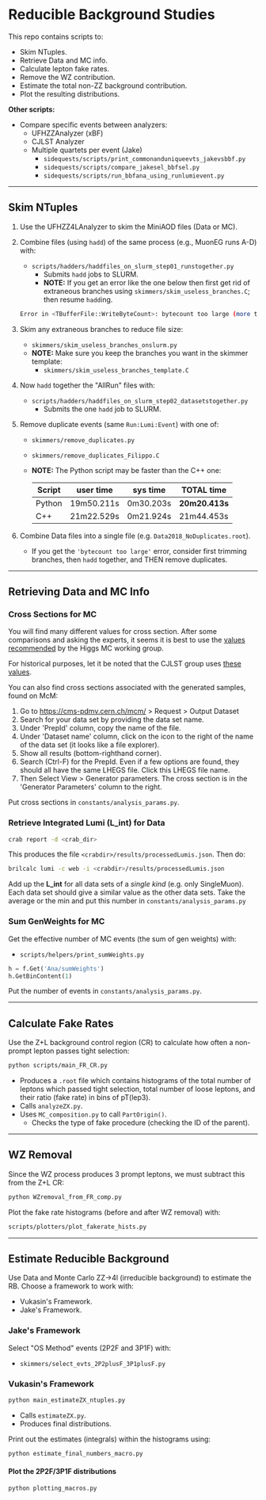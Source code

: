 # Reducible Background Studies

This repo contains scripts to:

- Skim NTuples.
- Retrieve Data and MC info.
- Calculate lepton fake rates.
- Remove the WZ contribution.
- Estimate the total non-ZZ background contribution.
- Plot the resulting distributions.

**Other scripts:**

- Compare specific events between analyzers:
   - UFHZZAnalyzer (xBF)
   - CJLST Analyzer
   - Multiple quartets per event (Jake)
      - `sidequests/scripts/print_commonanduniqueevts_jakevsbbf.py`
      - `sidequests/scripts/compare_jakesel_bbfsel.py`
      - `sidequests/scripts/run_bbfana_using_runlumievent.py`

---

## Skim NTuples

1. Use the UFHZZ4LAnalyzer to skim the MiniAOD files (Data or MC).

1. Combine files (using `hadd`) of the same process (e.g., MuonEG runs A-D) with:
   - `scripts/hadders/haddfiles_on_slurm_step01_runstogether.py`
      - Submits `hadd` jobs to SLURM.
      - **NOTE:** If you get an error like the one below
   then first get rid of extraneous branches using
   `skimmers/skim_useless_branches.C`; then resume `hadd`ing.

   ```bash
   Error in <TBufferFile::WriteByteCount>: bytecount too large (more than 1073741822)
   ```
   
1. Skim any extraneous branches to reduce file size:
   - `skimmers/skim_useless_branches_onslurm.py`
   - **NOTE:** Make sure you keep the branches you want in the skimmer template:
      - `skimmers/skim_useless_branches_template.C`

1. Now `hadd` together the "AllRun" files with:
   - `scripts/hadders/haddfiles_on_slurm_step02_datasetstogether.py`
      - Submits the one `hadd` job to SLURM.

1. Remove duplicate events (same `Run:Lumi:Event`) with one of:
   - `skimmers/remove_duplicates.py`
   - `skimmers/remove_duplicates_Filippo.C`
   - **NOTE:** The Python script may be faster than the C++ one:

      | Script | user time | sys time |  TOTAL time |
      | ---    | ---       | ---      | --- |
      | Python | 19m50.211s | 0m30.203s | **20m20.413s** |
      | C++    | 21m22.529s | 0m21.924s | 21m44.453s | 
   
1. Combine Data files into a single file (e.g. `Data2018_NoDuplicates.root`).
   - If you get the `'bytecount too large'` error, consider first trimming
   branches, then `hadd` together, and THEN remove duplicates.

---

## Retrieving Data and MC Info

### Cross Sections for MC

You will find many different values for cross section.
After some comparisons and asking the experts, it seems it is best to use the [values recommended](https://twiki.cern.ch/twiki/bin/viewauth/CMS/SummaryTable1G25ns#DY_Z) by the Higgs MC working group.

For historical purposes, let it be noted that the CJLST group uses
[these values](https://github.com/CJLST/ZZAnalysis/blob/Run2_CutBased/AnalysisStep/test/prod/samples_2018_MC.csv).

You can also find cross sections associated with the generated samples, found on McM:

1. Go to https://cms-pdmv.cern.ch/mcm/ > Request > Output Dataset
1. Search for your data set by providing the data set name.
2. Under 'PrepId' column, copy the name of the file.
3. Under 'Dataset name' column, click on the icon to the right of the name
of the data set (it looks like a file explorer).
4. Show all results (bottom-righthand corner).
1. Search (Ctrl-F) for the PrepId.
Even if a few options are found, they should all have the same LHEGS
file. Click this LHEGS file name.
1. Then Select View > Generator parameters.
The cross section is in the 'Generator Parameters' column to the right.

Put cross sections in `constants/analysis_params.py`.

### Retrieve Integrated Lumi (L_int) for Data

```bash
crab report -d <crab_dir>
```

This produces the file `<crabdir>/results/processedLumis.json`.
Then do:

```bash
brilcalc lumi -c web -i <crabdir>/results/processedLumis.json
```

Add up the **L_int** for all data sets of a _single kind_ (e.g. only SingleMuon).
Each data set should give a similar value as the other data sets.
Take the average or the min and put this number in
`constants/analysis_params.py`

### Sum GenWeights for MC

Get the effective number of MC events (the sum of gen weights) with:
   - `scripts/helpers/print_sumWeights.py`

```python
h = f.Get('Ana/sumWeights')
h.GetBinContent(1)
```
   
Put the number of events in `constants/analysis_params.py`.

---

## Calculate Fake Rates

Use the Z+L background control region (CR) to calculate how often a non-prompt
lepton passes tight selection:

```bash
python scripts/main_FR_CR.py
```

- Produces a `.root` file which contains histograms of the total number of
leptons which passed tight selection, total number of loose leptons, and their
ratio (fake rate) in bins of pT(lep3).
- Calls `analyzeZX.py`.
- Uses `MC_composition.py` to call `PartOrigin()`.
   -  Checks the type of fake procedure (checking the ID of the parent).

<!-- 1. Select Z+L events with:
   - `skimmers/apply_redbkg_evt_selection_vxbs.C`
   - Apply the skimmer to multiple samples with:
      - `skimmers/skim_ZL_ZLL_4P_CR.sh` -->

---

## WZ Removal

Since the WZ process produces 3 prompt leptons,
we must subtract this from the Z+L CR:

```bash
python WZremoval_from_FR_comp.py
```

Plot the fake rate histograms (before and after WZ removal) with:

```bash
scripts/plotters/plot_fakerate_hists.py
```

---

## Estimate Reducible Background

<!-- ### Optional - Add New Branches

Add new branches like (`is2P2F`, `isMCzz`, `fr2`, etc.) with:

```bash
skimmers/skim_ZLL_addbranches.py
``` -->

Use Data and Monte Carlo ZZ->4l (irreducible background) to estimate the
RB.
Choose a framework to work with:

- Vukasin's Framework.
- Jake's Framework.

### Jake's Framework

Select "OS Method" events (2P2F and 3P1F) with:
   - `skimmers/select_evts_2P2plusF_3P1plusF.py`

### Vukasin's Framework

```bash
python main_estimateZX_ntuples.py
```

- Calls `estimateZX.py`.
- Produces final distributions.

Print out the estimates (integrals) within the histograms using:

```bash
python estimate_final_numbers_macro.py
```

#### Plot the 2P2F/3P1F distributions

```bash
python plotting_macros.py
```
